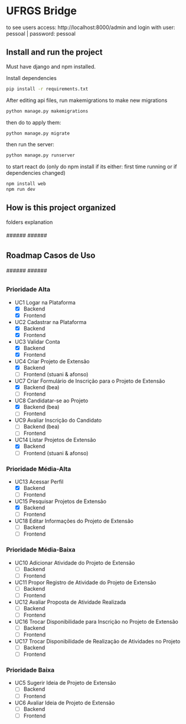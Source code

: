 # UFRGS Bridge

to see users access: http://localhost:8000/admin and login with user: pessoal | password: pessoal

## Install and run the project

Must have django and npm installed.

Install dependencies
```bash
pip install -r requirements.txt
```

After editing api files, run makemigrations to make new migrations

```bash
python manage.py makemigrations
```
then do to apply them:
```bash
python manage.py migrate
```
then run the server:
```bash
python manage.py runserver
```

to start react do (only do npm install if its either: first time running or if dependencies changed)
```bash
npm install web
npm run dev
```

## How is this project organized

folders explanation

###### ###### ###### #####
## Roadmap Casos de Uso ##
###### ###### ###### #####

### Prioridade Alta

- UC1 Logar na Plataforma
    - [X] Backend
    - [X] Frontend
- UC2 Cadastrar na Plataforma
    - [X] Backend
    - [X] Frontend
- UC3 Validar Conta
    - [X] Backend
    - [X] Frontend
- UC4 Criar Projeto de Extensão
    - [X] Backend
    - [ ] Frontend (stuani & afonso)
- UC7 Criar Formulário de Inscrição para o Projeto de Extensão
    - [x] Backend (bea)
    - [ ] Frontend
- UC8 Candidatar-se ao Projeto
    - [x] Backend (bea)
    - [ ] Frontend
- UC9 Avaliar Inscrição do Candidato
    - [ ] Backend (bea)
    - [ ] Frontend
- UC14 Listar Projetos de Extensão
    - [X] Backend
    - [ ] Frontend (stuani & afonso)

### Prioridade Média-Alta

- UC13 Acessar Perfil
    - [X] Backend
    - [ ] Frontend
- UC15 Pesquisar Projetos de Extensão
    - [X] Backend
    - [ ] Frontend
- UC18 Editar Informações do Projeto de Extensão
    - [ ] Backend
    - [ ] Frontend

### Prioridade Média-Baixa

- UC10 Adicionar Atividade do Projeto de Extensão
    - [ ] Backend
    - [ ] Frontend
- UC11 Propor Registro de Atividade do Projeto de Extensão
    - [ ] Backend
    - [ ] Frontend
- UC12 Avaliar Proposta de Atividade Realizada
    - [ ] Backend
    - [ ] Frontend
- UC16 Trocar Disponibilidade para Inscrição no Projeto de Extensão
    - [ ] Backend
    - [ ] Frontend
- UC17 Trocar Disponibilidade de Realização de Atividades no Projeto
    - [ ] Backend
    - [ ] Frontend

### Prioridade Baixa

- UC5 Sugerir Ideia de Projeto de Extensão
    - [ ] Backend
    - [ ] Frontend
- UC6 Avaliar Ideia de Projeto de Extensão
    - [ ] Backend
    - [ ] Frontend
